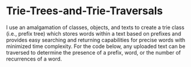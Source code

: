 # Trie-Trees-and-Trie-Traversals
I use an amalgamation of classes, objects, and texts to create a trie class (i.e., prefix tree) which stores words within a text based on prefixes and provides easy searching and returning capabilities for precise words with minimized time complexity. For the code below, any uploaded text can be traversed to determine the presence of a prefix, word, or the number of recurrences of a word.
